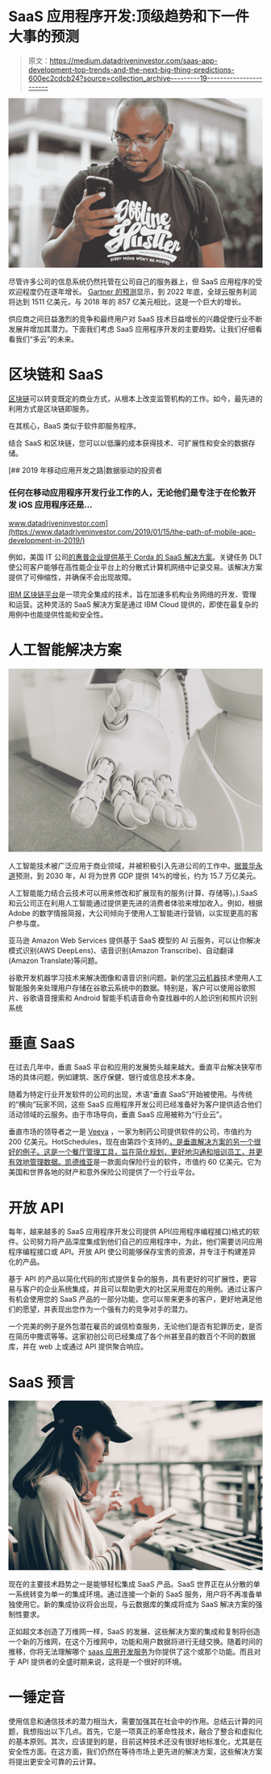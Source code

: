 # SaaS 应用程序开发:顶级趋势和下一件大事的预测

> 原文：<https://medium.datadriveninvestor.com/saas-app-development-top-trends-and-the-next-big-thing-predictions-600ec2cdcb24?source=collection_archive---------19----------------------->

![](img/3a7b63a6f7381a3559f95a3de4ef3cb0.png)

尽管许多公司的信息系统仍然托管在公司自己的服务器上，但 SaaS 应用程序的受欢迎程度仍在逐年增长。 [Gartner 的预测](https://www.gartner.com/en/newsroom/press-releases/2019-11-13-gartner-forecasts-worldwide-public-cloud-revenue-to-grow-17-percent-in-2020)显示，到 2022 年底，全球云服务利润将达到 1511 亿美元，与 2018 年的 857 亿美元相比，这是一个巨大的增长。

供应商之间日益激烈的竞争和最终用户对 SaaS 技术日益增长的兴趣促使行业不断发展并增加其潜力。下面我们考虑 SaaS 应用程序开发的主要趋势。让我们仔细看看我们“多云”的未来。

# 区块链和 SaaS

[区块链](https://www.investopedia.com/terms/b/blockchain.asp)可以转变既定的商业方式，从根本上改变监管机构的工作。如今，最先进的利用方式是区块链即服务。

在其核心，BaaS 类似于软件即服务程序。

结合 SaaS 和区块链，您可以以低廉的成本获得技术、可扩展性和安全的数据存储。

[](https://www.datadriveninvestor.com/2019/01/15/the-path-of-mobile-app-development-in-2019/) [## 2019 年移动应用开发之路|数据驱动的投资者

### 任何在移动应用程序开发行业工作的人，无论他们是专注于在伦敦开发 iOS 应用程序还是…

www.datadriveninvestor.com](https://www.datadriveninvestor.com/2019/01/15/the-path-of-mobile-app-development-in-2019/) 

例如，美国 IT 公司[的惠普企业提供基于 Corda 的 SaaS 解决方案](https://community.hpe.com/t5/OEM-Solutions/Blockchain-as-a-service-allows-enterprises-to-test-distributed/ba-p/6997248)。关键任务 DLT 使公司客户能够在高性能企业平台上的分散式计算机网络中记录交易。该解决方案提供了可伸缩性，并确保不会出现故障。

[IBM 区块链平台](https://www.ibm.com/blockchain/platform)是一项完全集成的技术，旨在加速多机构业务网络的开发、管理和运营。这种灵活的 SaaS 解决方案是通过 IBM Cloud 提供的，即使在最复杂的用例中也能提供性能和安全性。

# 人工智能解决方案

![](img/7186f751b30f3fbb292b79441cd33ad2.png)

人工智能技术被广泛应用于商业领域，并被积极引入先进公司的工作中。[据普华永道](https://www.pwc.com/gx/en/issues/data-and-analytics/publications/artificial-intelligence-study.html)预测，到 2030 年，AI 将为世界 GDP 提供 14%的增长，约为 15.7 万亿美元。

人工智能能力结合云技术可以用来修改和扩展现有的服务(计算、存储等)。).SaaS 和云公司正在利用人工智能通过提供更先进的消费者体验来增加收入。例如，根据 Adobe 的数字情报简报，大公司倾向于使用人工智能进行营销，以实现更高的客户参与度。

亚马逊 Amazon Web Services 提供基于 SaaS 模型的 AI 云服务，可以让你解决模式识别(AWS DeepLens)、语音识别(Amazon Transcribe)、自动翻译(Amazon Translate)等问题。

谷歌开发机器学习技术来解决图像和语音识别问题。新的[学习云机器](https://www.youtube.com/watch?v=0fsU_2wtzfM)技术使用人工智能服务来处理用户存储在谷歌云系统中的数据。特别是，客户可以使用谷歌照片、谷歌语音搜索和 Android 智能手机语音命令查找器中的人脸识别和照片识别系统

# 垂直 SaaS

在过去几年中，垂直 SaaS 平台和应用的发展势头越来越大。垂直平台解决狭窄市场的具体问题，例如建筑、医疗保健、银行或信息技术本身。

随着为特定行业开发软件的公司的出现，术语“垂直 SaaS”开始被使用。与传统的“横向”玩家不同，这些 SaaS 应用程序开发公司已经准备好为客户提供适合他们活动领域的云服务。由于市场导向，垂直 SaaS 应用被称为“行业云”。

垂直市场的领导者之一是 [Veeva](https://www.veeva.com/) ，一家为制药公司提供软件的公司，市值约为 200 亿美元。HotSchedules，现在由第四个支持的[，是垂直解决方案的另一个很好的例子。这是一个餐厅管理工具，旨在简化规划，更好地沟通和培训员工，并更有效地管理数据。](https://www.fourth.com/)[凯德维亚](https://www.guidewire.com/)是一款面向保险行业的软件，市值约 60 亿美元。它为美国和世界各地的财产和意外保险公司提供了一个行业平台。

# 开放 API

每年，越来越多的 SaaS 应用程序开发公司提供 API(应用程序编程接口)格式的软件。公司努力将产品深度集成到他们自己的应用程序中，为此，他们需要访问应用程序编程接口或 API。开放 API 使公司能够保存宝贵的资源，并专注于构建差异化的产品。

基于 API 的产品以简化代码的形式提供复杂的服务，具有更好的可扩展性，更容易与客户的企业系统集成，并且可以帮助更大的社区采用潜在的用例。通过让客户有机会使用您的 SaaS 产品的一部分功能，您可以带来更多的客户，更好地满足他们的愿望，并表现出您作为一个强有力的竞争对手的潜力。

一个完美的例子是外包潜在雇员的诚信检查服务，无论他们是否有犯罪历史，是否在简历中撒谎等等。这家初创公司已经集成了各个州甚至县的数百个不同的数据库，并在 web 上或通过 API 提供聚合响应。

# SaaS 预言

![](img/44068a481fce8899022358a7c8ee16b4.png)

现在的主要技术趋势之一是能够轻松集成 SaaS 产品。SaaS 世界正在从分散的单一系统转变为单一的集成环境。通过连接一个新的 SaaS 服务，用户将不再准备单独使用它。新的集成协议将会出现，与云数据库的集成将成为 SaaS 解决方案的强制性要求。

正如超文本创造了万维网一样，SaaS 的发展、这些解决方案的集成和复制将创造一个新的万维网，在这个万维网中，功能和用户数据将进行无缝交换。随着时间的推移，你将无法理解哪个 [saas 应用开发服务](https://www.cognitiveclouds.com/custom-software-development-services/saas-application-development-company)为你提供了这个或那个功能。而且对于 API 提供者的全盛时期来说，这将是一个很好的环境。

# 一锤定音

使用信息和通信技术的潜力相当大，需要加强其在社会中的作用。总结云计算的问题，我想指出以下几点。首先，它是一项真正的革命性技术，融合了整合和虚拟化的基本原则。其次，应该提到的是，目前这种技术还没有很好地标准化，尤其是在安全性方面。在这方面，我们仍然在等待市场上更先进的解决方案，这些解决方案将提出更安全可靠的云计算。
